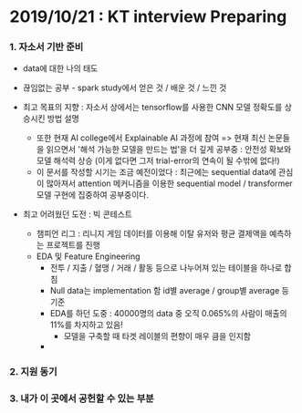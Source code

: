 # 2019/10/21 : KT interview Preparing

### 1. 자소서 기반 준비

- data에 대한 나의 태도
- 끊임없는 공부 - spark study에서 얻은 것 / 배운 것 / 느낀 것



- 최고 목표의 지향 : 자소서 상에서는 tensorflow를 사용한 CNN 모델 정확도를 상승시킨 방법 설명
  - 또한 현재 AI college에서 Explainable AI 과정에 참여 => 현재 최신 논문들을 읽으면서 '해석 가능한 모델을 만드는 법'을 더 깊게 공부중 : 안전성 확보와 모델 해석력 상승 (이게 없다면 그저 trial-error의 연속이 될 수밖에 없다!)
  - 이 문서를 작성할 시기는 조금 예전이었다 : 최근에는 sequential data에 관심이 많아져서 attention 메커니즘을 이용한 sequential model / transformer 모델 구현에 집중하여 공부중이다.



- 최고 어려웠던 도전 : 빅 콘테스트
  - 챔피언 리그 : 리니지 게임 데이터를 이용해 이탈 유저와 평균 결제액을 예측하는 프로젝트를 진행
  - EDA 및 Feature Engineering
    - 전투 / 지출 / 혈맹 / 거래 / 활동 등으로 나누어져 있는 테이블을 하나로 합침
    - Null data는 implementation 함 id별 average / group별 average 등 기준
    - EDA를 하던 도중 : 40000명의 data 중 오직 0.065%의 사람이 매출의 11%를 차지하고 있음!
      - 모델을 구축할 때 타겟 레이블의 편향이 매우 큼을 인지함
    - 



### 2. 지원 동기



### 3. 내가 이 곳에서 공헌할 수 있는 부분